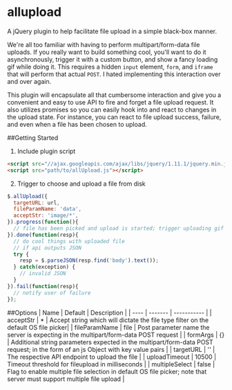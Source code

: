 # allupload
A jQuery plugin to help facilitate file upload in a simple black-box manner.

We're all too familiar with having to perform multipart/form-data file uploads.  If you really want to build something cool, you'll want to do it asynchronously, trigger it with a custom button, and show a fancy loading gif while doing it.  This requires a hidden `input` element, `form`, and `iframe` that will perform that actual `POST`.  I hated implementing this interaction over and over again.

This plugin will encapsulate all that cumbersome interaction and give you a convenient and easy to use API to fire and forget a file upload request.  It also utilizes promises so you can easily hook into and react to changes in the upload state.  For instance, you can react to file upload success, failure, and even when a file has been chosen to upload.

##Getting Started

1. Include plugin script
  ```html
  <script src="//ajax.googleapis.com/ajax/libs/jquery/1.11.1/jquery.min.js"></script>
  <script src="path/to/allUpload.js"></script>
  ```

2. Trigger to choose and upload a file from disk
  ```javascript
  $.allUpload({
    targetURL: url,
    fileParamName: 'data',
    acceptStr: 'image/*',
  }).progress(function(){
    // file has been picked and upload is started; trigger uploading gif
  }).done(function(resp){
    // do cool things with uploaded file
    // if api outputs JSON
    try {
      resp = $.parseJSON(resp.find('body').text());
    } catch(exception) {
      // invalid JSON
    }
  }).fail(function(resp){
    // notify user of failure
  });
  ```

##Options
| Name | Default | Description |
| ---- | ------- | ----------- |
| acceptStr | * | Accept string which will dictate the file type filter on the default OS file picker|
| fileParamName | file | Post parameter name the server is expecting in the multipart/form-data POST request |
| formArgs | {} | Additional string parameters expected in the multipart/form-data POST request; in the form of an js Object with key value pairs |
| targetURL | '' | The respective API endpoint to upload the file |
| uploadTimeout | 10500 | Timeout threshold for fileupload in milliseconds |
| multipleSelect | false | Flag to enable multiple file selection in default OS file picker; note that server must support multiple file upload |
